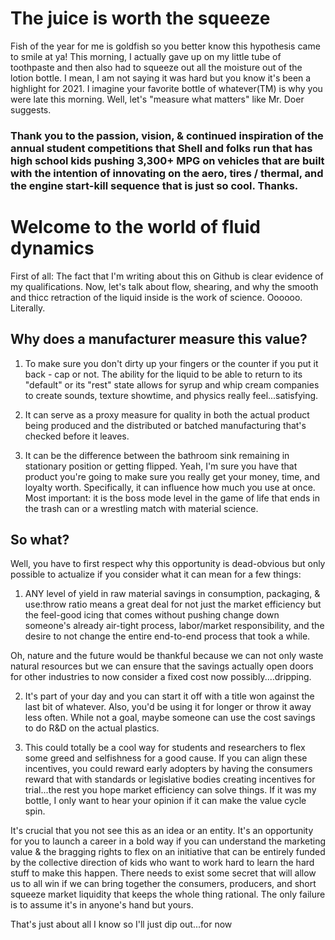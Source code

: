 # The juice is worth the squeeze

Fish of the year for me is goldfish so you better know this hypothesis came to smile at ya! This morning, I actually gave up on my little tube of toothpaste and then also had to squeeze out all the moisture out of the lotion bottle. I mean, I am not saying it was hard but you know it's been a highlight for 2021. I imagine your favorite bottle of whatever(TM) is why you were late this morning. Well, let's "measure what matters" like Mr. Doer suggests.

### Thank you to the passion, vision, & continued inspiration of the annual student competitions that Shell and folks run that has high school kids pushing 3,300+ MPG on vehicles that are built with the intention of innovating on the aero, tires / thermal, and the engine start-kill sequence that is just so cool. Thanks.

# Welcome to the world of fluid dynamics
First of all:  The fact that I'm writing about this on Github is clear evidence of my qualifications. Now, let's talk about flow, shearing, and why the smooth and thicc retraction of the liquid inside is the work of science. Oooooo. Literally.

## Why does a manufacturer measure this value?
1. To make sure you don't dirty up your fingers or the counter if you put it back - cap or not. The ability for the liquid to be able to return to its "default" or its "rest" state allows for syrup and whip cream companies to create sounds, texture showtime, and physics really feel...satisfying.

2. It can serve as a proxy measure for quality in both the actual product being produced and the distributed or batched manufacturing that's checked before it leaves.

3. It can be the difference between the bathroom sink remaining in stationary position or getting flipped. Yeah, I'm sure you have that product you're going to make sure you really get your money, time, and loyalty worth. Specifically, it can influence how much you use at once. Most important: it is the boss mode level in the game of life that ends in the trash can or a wrestling match with material science.

## So what?
Well, you have to first respect why this opportunity is dead-obvious but only possible to actualize if you consider what it can mean for a few things:
1. ANY level of yield in raw material savings in consumption, packaging, & use:throw ratio means a great deal for not just the market efficiency but the feel-good icing that comes without pushing change down someone's already air-tight process, labor/market responsibility, and the desire to not change the entire end-to-end process that took a while.

Oh, nature and the future would be thankful because we can not only waste natural resources but we can ensure that the savings actually open doors for other industries to now consider a fixed cost now possibly....dripping.

2. It's part of your day and you can start it off with a title won against the last bit of whatever. Also, you'd be using it for longer or throw it away less often. While not a goal, maybe someone can use the cost savings to do R&D on the actual plastics.

3. This could totally be a cool way for students and researchers to flex some greed and selfishness for a good cause. If you can align these incentives, you could reward early adopters by having the consumers reward that with standards or legislative bodies creating incentives for trial...the rest you hope market efficiency can solve things. If it was my bottle, I only want to hear your opinion if it can make the value cycle spin.

It's crucial that you not see this as an idea or an entity. It's an opportunity for you to launch a career in a bold way if you can understand the marketing value & the bragging rights to flex on an initiative that can be entirely funded by the collective direction of kids who want to work hard to learn the hard stuff to make this happen. There needs to exist some secret that will allow us to all win if we can bring together the consumers, producers, and short squeeze market liquidity that keeps the whole thing rational. The only failure is to assume it's in anyone's hand but yours.

That's just about all I know so I'll just dip out...for now
